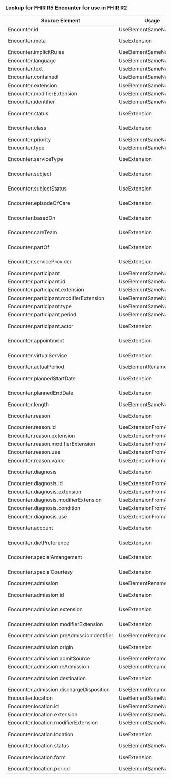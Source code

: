### Lookup for FHIR R5 Encounter for use in FHIR R2

| Source Element | Usage | Target |
| -------------- | ----- | ------ |
| Encounter.id | UseElementSameName | Encounter.id |
| Encounter.meta | UseExtension | http://hl7.org/fhir/5.0/StructureDefinition/extension-Encounter.meta |
| Encounter.implicitRules | UseElementSameName | Encounter.implicitRules |
| Encounter.language | UseElementSameName | Encounter.language |
| Encounter.text | UseElementSameName | Encounter.text |
| Encounter.contained | UseElementSameName | Encounter.contained |
| Encounter.extension | UseElementSameName | Encounter.extension |
| Encounter.modifierExtension | UseElementSameName | Encounter.modifierExtension |
| Encounter.identifier | UseElementSameName | Encounter.identifier |
| Encounter.status | UseExtension | http://hl7.org/fhir/5.0/StructureDefinition/extension-Encounter.status |
| Encounter.class | UseExtension | http://hl7.org/fhir/5.0/StructureDefinition/extension-Encounter.class |
| Encounter.priority | UseElementSameName | Encounter.priority |
| Encounter.type | UseElementSameName | Encounter.type |
| Encounter.serviceType | UseExtension | http://hl7.org/fhir/5.0/StructureDefinition/extension-Encounter.serviceType |
| Encounter.subject | UseExtension | http://hl7.org/fhir/5.0/StructureDefinition/extension-Encounter.subject |
| Encounter.subjectStatus | UseExtension | http://hl7.org/fhir/5.0/StructureDefinition/extension-Encounter.subjectStatus |
| Encounter.episodeOfCare | UseExtension | http://hl7.org/fhir/5.0/StructureDefinition/extension-Encounter.episodeOfCare |
| Encounter.basedOn | UseExtension | http://hl7.org/fhir/5.0/StructureDefinition/extension-Encounter.basedOn |
| Encounter.careTeam | UseExtension | http://hl7.org/fhir/5.0/StructureDefinition/extension-Encounter.careTeam |
| Encounter.partOf | UseExtension | http://hl7.org/fhir/5.0/StructureDefinition/extension-Encounter.partOf |
| Encounter.serviceProvider | UseExtension | http://hl7.org/fhir/5.0/StructureDefinition/extension-Encounter.serviceProvider |
| Encounter.participant | UseElementSameName | Encounter.participant |
| Encounter.participant.id | UseElementSameName | Encounter.participant.id |
| Encounter.participant.extension | UseElementSameName | Encounter.participant.extension |
| Encounter.participant.modifierExtension | UseElementSameName | Encounter.participant.modifierExtension |
| Encounter.participant.type | UseElementSameName | Encounter.participant.type |
| Encounter.participant.period | UseElementSameName | Encounter.participant.period |
| Encounter.participant.actor | UseExtension | http://hl7.org/fhir/5.0/StructureDefinition/extension-Encounter.participant.actor |
| Encounter.appointment | UseExtension | http://hl7.org/fhir/5.0/StructureDefinition/extension-Encounter.appointment |
| Encounter.virtualService | UseExtension | http://hl7.org/fhir/5.0/StructureDefinition/extension-Encounter.virtualService |
| Encounter.actualPeriod | UseElementRenamed | Encounter.period |
| Encounter.plannedStartDate | UseExtension | http://hl7.org/fhir/5.0/StructureDefinition/extension-Encounter.plannedStartDate |
| Encounter.plannedEndDate | UseExtension | http://hl7.org/fhir/5.0/StructureDefinition/extension-Encounter.plannedEndDate |
| Encounter.length | UseElementSameName | Encounter.length |
| Encounter.reason | UseExtension | http://hl7.org/fhir/5.0/StructureDefinition/extension-Encounter.reason |
| Encounter.reason.id | UseExtensionFromAncestor | - |
| Encounter.reason.extension | UseExtensionFromAncestor | - |
| Encounter.reason.modifierExtension | UseExtensionFromAncestor | - |
| Encounter.reason.use | UseExtensionFromAncestor | - |
| Encounter.reason.value | UseExtensionFromAncestor | - |
| Encounter.diagnosis | UseExtension | http://hl7.org/fhir/5.0/StructureDefinition/extension-Encounter.diagnosis |
| Encounter.diagnosis.id | UseExtensionFromAncestor | - |
| Encounter.diagnosis.extension | UseExtensionFromAncestor | - |
| Encounter.diagnosis.modifierExtension | UseExtensionFromAncestor | - |
| Encounter.diagnosis.condition | UseExtensionFromAncestor | - |
| Encounter.diagnosis.use | UseExtensionFromAncestor | - |
| Encounter.account | UseExtension | http://hl7.org/fhir/5.0/StructureDefinition/extension-Encounter.account |
| Encounter.dietPreference | UseExtension | http://hl7.org/fhir/5.0/StructureDefinition/extension-Encounter.dietPreference |
| Encounter.specialArrangement | UseExtension | http://hl7.org/fhir/5.0/StructureDefinition/extension-Encounter.specialArrangement |
| Encounter.specialCourtesy | UseExtension | http://hl7.org/fhir/5.0/StructureDefinition/extension-Encounter.specialCourtesy |
| Encounter.admission | UseElementRenamed | Encounter.hospitalization |
| Encounter.admission.id | UseExtension | http://hl7.org/fhir/5.0/StructureDefinition/extension-Encounter.admission.id |
| Encounter.admission.extension | UseExtension | http://hl7.org/fhir/5.0/StructureDefinition/extension-Encounter.admission.extension |
| Encounter.admission.modifierExtension | UseExtension | http://hl7.org/fhir/5.0/StructureDefinition/extension-Encounter.admission.modifierExtension |
| Encounter.admission.preAdmissionIdentifier | UseElementRenamed | Encounter.hospitalization.preAdmissionIdentifier |
| Encounter.admission.origin | UseExtension | http://hl7.org/fhir/5.0/StructureDefinition/extension-Encounter.admission.origin |
| Encounter.admission.admitSource | UseElementRenamed | Encounter.hospitalization.admitSource |
| Encounter.admission.reAdmission | UseElementRenamed | Encounter.hospitalization.reAdmission |
| Encounter.admission.destination | UseExtension | http://hl7.org/fhir/5.0/StructureDefinition/extension-Encounter.admission.destination |
| Encounter.admission.dischargeDisposition | UseElementRenamed | Encounter.hospitalization.dischargeDisposition |
| Encounter.location | UseElementSameName | Encounter.location |
| Encounter.location.id | UseElementSameName | Encounter.location.id |
| Encounter.location.extension | UseElementSameName | Encounter.location.extension |
| Encounter.location.modifierExtension | UseElementSameName | Encounter.location.modifierExtension |
| Encounter.location.location | UseExtension | http://hl7.org/fhir/5.0/StructureDefinition/extension-Encounter.location.location |
| Encounter.location.status | UseElementSameName | Encounter.location.status |
| Encounter.location.form | UseExtension | http://hl7.org/fhir/5.0/StructureDefinition/extension-Encounter.location.form |
| Encounter.location.period | UseElementSameName | Encounter.location.period |

